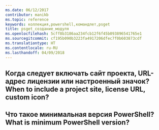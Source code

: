 ```yaml
---
ms.date: 06/12/2017
contributor: manikb
ms.topic: reference
keywords: коллекция,powershell,командлет,psget
title: psget_создание_модуля
ms.openlocfilehash: 5cff8b3186aa234fcb12f6f45b093896541765e1
ms.sourcegitcommit: cf195b090b3223fa4917206dfec7f0b603873cdf
ms.translationtype: HT
ms.contentlocale: ru-RU
ms.lasthandoff: 04/09/2018
---
```

## <a name="when-to-include-a-project-site-license-url-custom-icon"></a><span data-ttu-id="dcbd1-103">Когда следует включать сайт проекта, URL-адрес лицензии или настроенный значок?</span><span class="sxs-lookup"><span data-stu-id="dcbd1-103">When to include a project site, license URL, custom icon?</span></span>


## <a name="what-is-minimum-powershell-version"></a><span data-ttu-id="dcbd1-104">Что такое минимальная версия PowerShell?</span><span class="sxs-lookup"><span data-stu-id="dcbd1-104">What is minimum PowerShell version?</span></span>